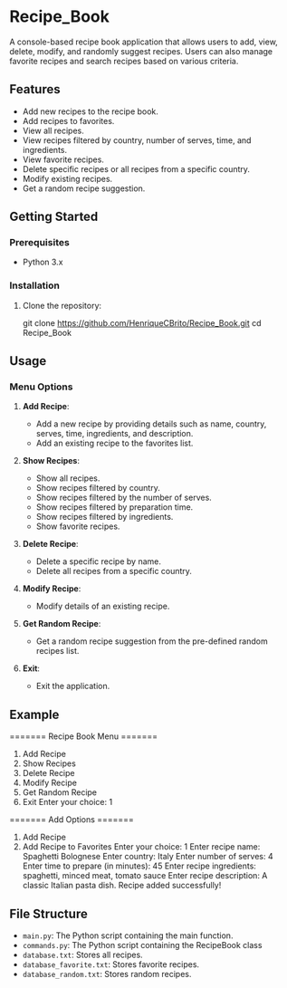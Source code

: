 # Recipe_Book

A console-based recipe book application that allows users to add, view, delete, modify, and randomly suggest recipes. Users can also manage favorite recipes and search recipes based on various criteria.

## Features

- Add new recipes to the recipe book.
- Add recipes to favorites.
- View all recipes.
- View recipes filtered by country, number of serves, time, and ingredients.
- View favorite recipes.
- Delete specific recipes or all recipes from a specific country.
- Modify existing recipes.
- Get a random recipe suggestion.

## Getting Started

### Prerequisites

- Python 3.x

### Installation

1. Clone the repository:
   
   git clone https://github.com/HenriqueCBrito/Recipe_Book.git
   cd Recipe_Book

## Usage

### Menu Options

1. **Add Recipe**:
   - Add a new recipe by providing details such as name, country, serves, time, ingredients, and description.
   - Add an existing recipe to the favorites list.

2. **Show Recipes**:
   - Show all recipes.
   - Show recipes filtered by country.
   - Show recipes filtered by the number of serves.
   - Show recipes filtered by preparation time.
   - Show recipes filtered by ingredients.
   - Show favorite recipes.

3. **Delete Recipe**:
   - Delete a specific recipe by name.
   - Delete all recipes from a specific country.

4. **Modify Recipe**:
   - Modify details of an existing recipe.

5. **Get Random Recipe**:
   - Get a random recipe suggestion from the pre-defined random recipes list.

0. **Exit**:
   - Exit the application.

## Example

======= Recipe Book Menu =======
1. Add Recipe
2. Show Recipes
3. Delete Recipe
4. Modify Recipe
5. Get Random Recipe
0. Exit
Enter your choice: 1

======= Add Options =======
1. Add Recipe
2. Add Recipe to Favorites
Enter your choice: 1
Enter recipe name: Spaghetti Bolognese
Enter country: Italy
Enter number of serves: 4
Enter time to prepare (in minutes): 45
Enter recipe ingredients: spaghetti, minced meat, tomato sauce
Enter recipe description: A classic Italian pasta dish.
Recipe added successfully!

## File Structure

- `main.py`: The Python script containing the main function.
- `commands.py`: The Python script containing the RecipeBook class
- `database.txt`: Stores all recipes.
- `database_favorite.txt`: Stores favorite recipes.
- `database_random.txt`: Stores random recipes.